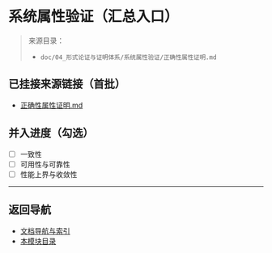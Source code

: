 # 系统属性验证（汇总入口）

> 来源目录：
>
> - `doc/04_形式论证与证明体系/系统属性验证/正确性属性证明.md`

## 已挂接来源链接（首批）

- [正确性属性证明.md](../04_形式论证与证明体系/系统属性验证/正确性属性证明.md)

## 并入进度（勾选）

- [ ] 一致性
- [ ] 可用性与可靠性
- [ ] 性能上界与收敛性

---

## 返回导航

- [文档导航与索引](../00_总览与导航/文档导航与索引.md)
- [本模块目录](./README.md)
